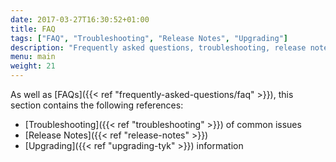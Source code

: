 ```yaml
---
date: 2017-03-27T16:30:52+01:00
title: FAQ
tags: ["FAQ", "Troubleshooting", "Release Notes", "Upgrading"]
description: "Frequently asked questions, troubleshooting, release notes and upgrading information for your Tyk installation"
menu: main
weight: 21
---
```


As well as [FAQs]({{< ref "frequently-asked-questions/faq" >}}), this section contains the following references:

* [Troubleshooting]({{< ref "troubleshooting" >}}) of common issues
* [Release Notes]({{< ref "release-notes" >}})
* [Upgrading]({{< ref "upgrading-tyk" >}}) information